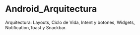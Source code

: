 # Android_Arquitectura
Arquitectura: Layouts, Ciclo de Vida, Intent y botones, Widgets, Notification,Toast y Snackbar.
